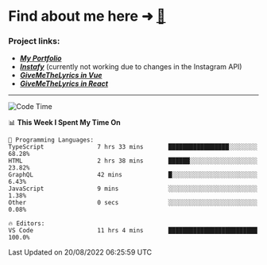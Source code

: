 # Find about me here ➜ [🧑](https://pauabella.dev)

### Project links:
- ***[My Portfolio](https://pauabella.dev)***
- ***[Instafy](https://instafy.me)*** (currently not working due to changes in the Instagram API)
- ***[GiveMeTheLyrics in Vue](https://lyrics.pauabella.dev)***
- ***[GiveMeTheLyrics in React](https://pauabella.dev/GiveMeTheLyrics)***

---
<!--START_SECTION:waka-->
![Code Time](http://img.shields.io/badge/Code%20Time-1%2C374%20hrs%2041%20mins-blue)

📊 **This Week I Spent My Time On** 

```text
💬 Programming Languages: 
TypeScript               7 hrs 33 mins       █████████████████░░░░░░░░   68.28% 
HTML                     2 hrs 38 mins       ██████░░░░░░░░░░░░░░░░░░░   23.82% 
GraphQL                  42 mins             █░░░░░░░░░░░░░░░░░░░░░░░░   6.43% 
JavaScript               9 mins              ░░░░░░░░░░░░░░░░░░░░░░░░░   1.38% 
Other                    0 secs              ░░░░░░░░░░░░░░░░░░░░░░░░░   0.08%

🔥 Editors: 
VS Code                  11 hrs 4 mins       █████████████████████████   100.0%

```


 Last Updated on 20/08/2022 06:25:59 UTC
<!--END_SECTION:waka-->
